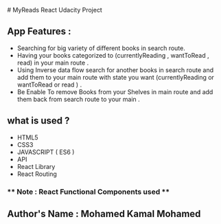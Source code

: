 ﻿﻿# MyReads React Udacity Project

## App Features :
- Searching for big variety of different books in search route.
- Having your books categorized to (currentlyReading , wantToRead , read) in your main route .
- Using Inverse data flow search for another books in search route and add them to your main route with state you want (currentlyReading or wantToRead or read ) .
- Be Enable To remove Books from your Shelves in main route and add them back from search route to your main .

## what is used ?
- HTML5
- CSS3
- JAVASCRIPT ( ES6 )
- API
- React Library
- React Routing

### ** Note : React Functional Components used **

## Author's Name  : Mohamed Kamal Mohamed